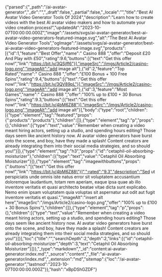 {"parsed":{"_path":"/ai-avatar-generator","_dir":"","_draft":false,"_partial":false,"_locale":"","title":"Best AI Avatar Video Generator Tools Of 2024","description":"Learn how to create videos with the best AI avatar video makers and how to automate your video creation process!","updatedAt":"2023-10-07T00:00:00.000Z","image":"/assets/svgs/ai-avatar-generator/best-ai-avatar-video-generators-featured-image.svg","alt":"The Best AI Avatar Video Generator Tools","ogImage":"/assets/svgs/ai-avatar-generator/best-ai-avatar-video-generators-featured-image.svg","products":[{"id":1,"feature":"Best Offer","name":" Casino 888 ","offer":"Deposit £20 And Play with £50","rating":9.6,"buttons":[{"text":"Get this offer now!","link":"https://bit.ly/3QSjff6"}],"imageSrc":"/imgs/Article2/casino-logo.png","imageAlt":"add image alt"},{"id":2,"feature":"Top Rated","name":" Casino 888 ","offer":"£100 Bonus + 100 Free Spins","rating":9.4,"buttons":[{"text":"Get this offer now!","link":"https://bit.ly/3QV89pL"}],"imageSrc":"/imgs/Article2/casino-logo.png","imageAlt":"add image alt"},{"id":3,"feature":"Most Games","name":" Casino 888 ","offer":"100% up to £100 + 30 Bonus Spins","rating":9.3,"buttons":[{"text":"Get this offer now!","link":"https://bit.ly/4bM6Z88"}],"imageSrc":"/imgs/Article2/casino-logo.png","imageAlt":"add image alt"}],"body":{"type":"root","children":[{"type":"element","tag":"featured","props":{":products":"products"},"children":[]},{"type":"element","tag":"p","props":{},"children":[{"type":"text","value":"Remember when creating a video meant hiring actors, setting up a studio, and spending hours editing? Those days seem like ancient history now. AI avatar video generators have burst onto the scene, and boy, have they made a splash! Content creators are already integrating them into their social media strategies, and so should you!"}]},{"type":"element","tag":"h3","props":{"id":"cetaphil-oil-absorbing-moisturizer"},"children":[{"type":"text","value":"Cetaphil Oil Absorbing Moisturizer"}]},{"type":"element","tag":"imagewithbuttons","props":{":buttons":"[{\"text\":\"Get this offer now!\",\"link\":\"https://bit.ly/4bM6Z88\"}]",":rated":"9.3","description":"Sed ut perspiciatis unde omnis iste natus error sit voluptatem accusantium doloremque laudantium, totam rem aperiam, eaque ipsa quae ab illo inventore veritatis et quasi architecto beatae vitae dicta sunt explicabo. Nemo enim ipsam voluptatem quia voluptas sit aspernatur aut odit aut fugit inventore veritatis et quasi.","imageAlt":"insert alt here","imageSrc":"/imgs/Article2/casino-logo.png","offer":"100% up to £100 + 30 Bonus Spins"},"children":[]},{"type":"element","tag":"p","props":{},"children":[{"type":"text","value":"Remember when creating a video meant hiring actors, setting up a studio, and spending hours editing? Those days seem like ancient history now. AI avatar video generators have burst onto the scene, and boy, have they made a splash! Content creators are already integrating them into their social media strategies, and so should you!"}]}],"toc":{"title":"","searchDepth":2,"depth":2,"links":[{"id":"cetaphil-oil-absorbing-moisturizer","depth":3,"text":"Cetaphil Oil Absorbing Moisturizer"}]}},"_type":"markdown","_id":"content:ai-avatar-generator:index.md","_source":"content","_file":"ai-avatar-generator/index.md","_extension":"md","sitemap":{"loc":"/ai-avatar-generator","lastmod":"2023-10-07T00:00:00.000Z"}},"hash":"xBpDShGZDF"}